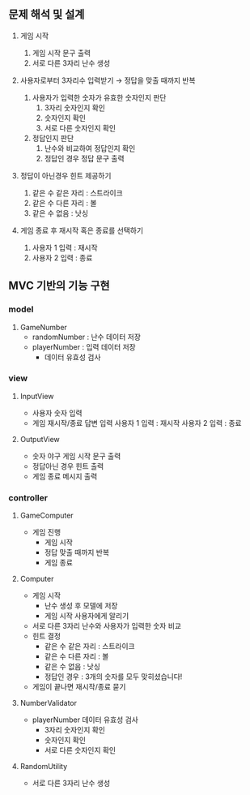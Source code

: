 ## 문제 해석 및 설계
1. 게임 시작
    1. 게임 시작 문구 출력
    2. 서로 다른 3자리 난수 생성

2. 사용자로부터 3자리수 입력받기
    → 정답을 맞출 때까지 반복
    1. 사용자가 입력한 숫자가 유효한 숫자인지 판단
        1. 3자리 숫자인지 확인
        2. 숫자인지 확인
        3. 서로 다른 숫자인지 확인
    2. 정답인지 판단
        1. 난수와 비교하여 정답인지 확인
        2. 정답인 경우 정답 문구 출력

3. 정답이 아닌경우 힌트 제공하기
    1. 같은 수 같은 자리 : 스트라이크
    2. 같은 수 다른 자리 : 볼
    3. 같은 수 없음 : 낫싱

4.  게임 종료 후 재시작 혹은 종료를 선택하기
    1. 사용자 1 입력 : 재시작
    2. 사용자 2 입력 : 종료

## MVC 기반의 기능 구현 
### model
1. GameNumber
    - randomNumber : 난수 데이터 저장
    - playerNumber : 입력 데이터 저장
        - 데이터 유효성 검사

### view
1. InputView
    - 사용자 숫자 입력
    - 게임 재시작/종료 답변 입력
        사용자 1 입력 : 재시작
        사용자 2 입력 : 종료

2. OutputView
    - 숫자 야구 게임 시작 문구 출력
    - 정답아닌 경우 힌트 출력
    - 게임 종료 메시지 출력

### controller
1. GameComputer
	- 게임 진행
        - 게임 시작
        - 정답 맞출 때까지 반복
        - 게임 종료
2. Computer
    - 게임 시작
        - 난수 생성 후 모델에 저장
        - 게임 시작 사용자에게 알리기
    - 서로 다른 3자리 난수와 사용자가 입력한 숫자 비교
    - 힌트 결정
        - 같은 수 같은 자리 : 스트라이크
        - 같은 수 다른 자리 : 볼
        - 같은 수 없음 : 낫싱
        - 정답인 경우 : 3개의 숫자를 모두 맞히셨습니다!
    - 게임이 끝나면 재시작/종료 묻기

3. NumberValidator
    - playerNumber 데이터 유효성 검사
        - 3자리 숫자인지 확인
        - 숫자인지 확인
        - 서로 다른 숫자인지 확인

4. RandomUtility
    - 서로 다른 3자리 난수 생성